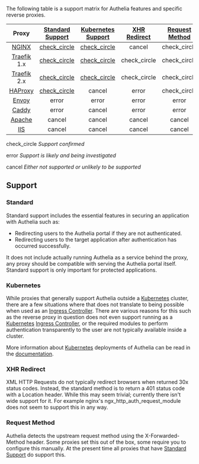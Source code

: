 The following table is a support matrix for Authelia features and specific reverse proxies.

|Proxy        |[Standard Support](#standard)                                |[Kubernetes Support](#kubernetes)                            |[XHR Redirect](#xhr-redirect)                         |[Request Method](#request-method)                     |
|:-----------:|:-----------------------------------------------------------:|:-----------------------------------------------------------:|:----------------------------------------------------:|:----------------------------------------------------:|
|[NGINX]      |[<span class="material-icons green">check_circle</span>](https://www.authelia.com/docs/deployment/supported-proxies/nginx.html)|[<span class="material-icons green">check_circle</span>](https://www.authelia.com/docs/deployment/deployment-kubernetes.html)|<span class="material-icons red">cancel</span>        |<span class="material-icons green">check_circle</span>|
|[Traefik] 1.x|[<span class="material-icons green">check_circle</span>](https://www.authelia.com/docs/deployment/supported-proxies/traefik1.x.html)|[<span class="material-icons green">check_circle</span>](https://www.authelia.com/docs/deployment/deployment-kubernetes.html)|<span class="material-icons green">check_circle</span>|<span class="material-icons green">check_circle</span>|
|[Traefik] 2.x|[<span class="material-icons green">check_circle</span>](https://www.authelia.com/docs/deployment/supported-proxies/traefik2.x.html)|[<span class="material-icons green">check_circle</span>](https://www.authelia.com/docs/deployment/deployment-kubernetes.html)|<span class="material-icons green">check_circle</span>|<span class="material-icons green">check_circle</span>|
|[HAProxy]    |[<span class="material-icons green">check_circle</span>](https://www.authelia.com/docs/deployment/supported-proxies/haproxy.html)|<span class="material-icons red">cancel</span>               |<span class="material-icons orange">error</span>      |<span class="material-icons green">check_circle</span>|
|[Envoy]      |<span class="material-icons orange">error</span>             |<span class="material-icons orange">error</span>             |<span class="material-icons orange">error</span>      |<span class="material-icons orange">error</span>      |
|[Caddy]      |<span class="material-icons orange">error</span>             |<span class="material-icons red">cancel</span>               |<span class="material-icons orange">error</span>      |<span class="material-icons orange">error</span>      |
|[Apache]     |<span class="material-icons red">cancel</span>               |<span class="material-icons red">cancel</span>               |<span class="material-icons red">cancel</span>        |<span class="material-icons red">cancel</span>        |
|[IIS]        |<span class="material-icons red">cancel</span>               |<span class="material-icons red">cancel</span>               |<span class="material-icons red">cancel</span>        |<span class="material-icons red">cancel</span>        |

<span class="material-icons green">check_circle</span> *Support confirmed*

<span class="material-icons orange">error</span> *Support is likely and being investigated*

<span class="material-icons red">cancel</span> *Either not supported or unlikely to be supported*

## Support

### Standard

Standard support includes the essential features in securing an application with Authelia such as:

- Redirecting users to the Authelia portal if they are not authenticated.
- Redirecting users to the target application after authentication has occurred successfully.

It does not include actually running Authelia as a service behind the proxy, any proxy should be compatible with serving
the Authelia portal itself. Standard support is only important for protected applications.

### Kubernetes

While proxies that generally support Authelia outside a [Kubernetes] cluster, there are a few situations where that does
not translate to being possible when used as an [Ingress Controller]. There are various reasons for this such as the
reverse proxy in question does not even support running as a [Kubernetes] [Ingress Controller], or the required modules
to perform authentication transparently to the user are not typically available inside a cluster.

More information about [Kubernetes] deployments of Authelia can be read in the 
[documentation](../deployment/deployment-kubernetes.md).

### XHR Redirect

XML HTTP Requests do not typically redirect browsers when returned 30x status codes. Instead, the standard method is to
return a 401 status code with a Location header. While this may seem trivial; currently there isn't wide support for it.
For example nginx's ngx_http_auth_request_module does not seem to support this in any way.

### Request Method

Authelia detects the upstream request method using the X-Forwarded-Method header. Some proxies set this out of the box,
some require you to configure this manually. At the present time all proxies that have 
[Standard Support](#standard-support) do support this.

[NGINX]: https://www.nginx.com/
[Traefik]: https://traefik.io/
[HAProxy]: https://www.haproxy.com/
[Envoy]: https://www.envoyproxy.io/
[Caddy]: https://caddyserver.com/
[Apache]: https://httpd.apache.org/
[IIS]: https://www.iis.net/
[Kubernetes]: https://kubernetes.io/
[Ingress Controller]: https://kubernetes.io/docs/concepts/services-networking/ingress-controllers/
